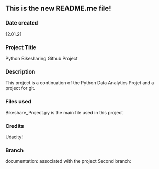## This is the new README.me file!

### Date created
12.01.21

### Project Title
Python Bikesharing Github Project

### Description
This project is a continuation of the Python Data Analytics Projet and a project for git.

### Files used
Bikeshare_Project.py is the main file used in this project

### Credits
Udacity!

### Branch
documentation: associated with the project
Second branch: 
